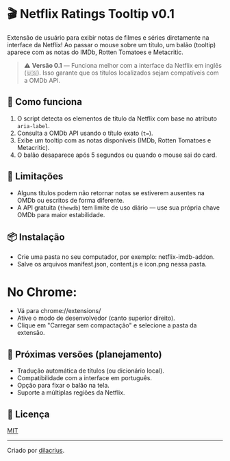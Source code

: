 # 🎬 Netflix Ratings Tooltip v0.1

Extensão de usuário para exibir notas de filmes e séries diretamente na interface da Netflix! Ao passar o mouse sobre um título, um balão (tooltip) aparece com as notas do IMDb, Rotten Tomatoes e Metacritic.

> ⚠️ **Versão 0.1** — Funciona melhor com a interface da Netflix em inglês (🇺🇸). Isso garante que os títulos localizados sejam compatíveis com a OMDb API.

## 🔧 Como funciona

1. O script detecta os elementos de título da Netflix com base no atributo `aria-label`.
2. Consulta a OMDb API usando o título exato (`t=`).
3. Exibe um tooltip com as notas disponíveis (IMDb, Rotten Tomatoes e Metacritic).
4. O balão desaparece após 5 segundos ou quando o mouse sai do card.

## 📌 Limitações

- Alguns títulos podem não retornar notas se estiverem ausentes na OMDb ou escritos de forma diferente.
- A API gratuita (`thewdb`) tem limite de uso diário — use sua própria chave OMDb para maior estabilidade.

## 📦 Instalação

- Crie uma pasta no seu computador, por exemplo: netflix-imdb-addon.
- Salve os arquivos manifest.json, content.js e icon.png nessa pasta.
# No Chrome:
- Vá para chrome://extensions/
- Ative o modo de desenvolvedor (canto superior direito).
- Clique em "Carregar sem compactação" e selecione a pasta da extensão.

## 🚀 Próximas versões (planejamento)

- Tradução automática de títulos (ou dicionário local).
- Compatibilidade com a interface em português.
- Opção para fixar o balão na tela.
- Suporte a múltiplas regiões da Netflix.

## 📄 Licença

[MIT](LICENSE)

---

Criado por [dilacrius](https://github.com/Dilacrius).
